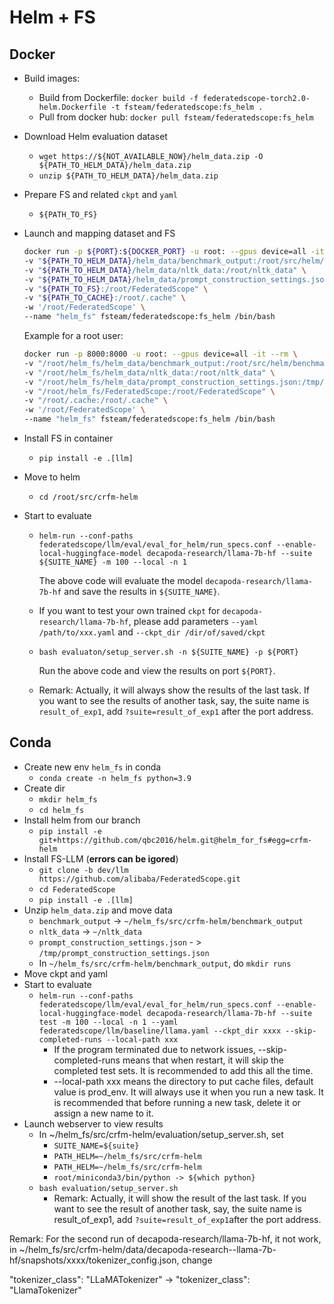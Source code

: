 # Helm + FS

## Docker

* Build images:
  * Build from Dockerfile: `docker build -f federatedscope-torch2.0-helm.Dockerfile -t fsteam/federatedscope:fs_helm .`
  * Pull from docker hub: `docker pull fsteam/federatedscope:fs_helm`

* Download Helm evaluation dataset

  * `wget https://${NOT_AVAILABLE_NOW}/helm_data.zip -O ${PATH_TO_HELM_DATA}/helm_data.zip`
  * `unzip ${PATH_TO_HELM_DATA}/helm_data.zip`

* Prepare FS and related `ckpt` and `yaml`

  * `${PATH_TO_FS}`

* Launch and mapping dataset and FS

  ```bash
  docker run -p ${PORT}:${DOCKER_PORT} -u root: --gpus device=all -it --rm \
  -v "${PATH_TO_HELM_DATA}/helm_data/benchmark_output:/root/src/helm/benchmark_output" \
  -v "${PATH_TO_HELM_DATA}/helm_data/nltk_data:/root/nltk_data" \
  -v "${PATH_TO_HELM_DATA}/helm_data/prompt_construction_settings.json:/tmp/prompt_construction_settings.json" \
  -v "${PATH_TO_FS}:/root/FederatedScope" \
  -v "${PATH_TO_CACHE}:/root/.cache" \
  -w '/root/FederatedScope' \
  --name "helm_fs" fsteam/federatedscope:fs_helm /bin/bash
  ```

  Example for a root user:

  ```bash
  docker run -p 8000:8000 -u root: --gpus device=all -it --rm \
  -v "/root/helm_fs/helm_data/benchmark_output:/root/src/helm/benchmark_output" \
  -v "/root/helm_fs/helm_data/nltk_data:/root/nltk_data" \
  -v "/root/helm_fs/helm_data/prompt_construction_settings.json:/tmp/prompt_construction_settings.json" \
  -v "/root/helm_fs/FederatedScope:/root/FederatedScope" \
  -v "/root/.cache:/root/.cache" \
  -w '/root/FederatedScope' \
  --name "helm_fs" fsteam/federatedscope:fs_helm /bin/bash
  ```

* Install FS in container

  * `pip install -e .[llm]`

* Move to helm

  * `cd /root/src/crfm-helm`

* Start to evaluate

  * `helm-run --conf-paths federatedscope/llm/eval/eval_for_helm/run_specs.conf --enable-local-huggingface-model decapoda-research/llama-7b-hf --suite ${SUITE_NAME} -m 100 --local -n 1`
    
    The above code will evaluate the model `decapoda-research/llama-7b-hf` and save the results in `${SUITE_NAME}`. 
  * If you want to test your own trained `ckpt` for `decapoda-research/llama-7b-hf`, please add parameters `--yaml /path/to/xxx.yaml` and `--ckpt_dir /dir/of/saved/ckpt`
  * `bash evaluaton/setup_server.sh -n ${SUITE_NAME} -p ${PORT}`

    Run the above code and view the results on port `${PORT}`.
  * Remark: Actually, it will always show the results of the last task. If you want to see the results of another task, say, the suite name is `result_of_exp1`, add `?suite=result_of_exp1` after the port address.

## Conda

* Create new env `helm_fs` in conda
  * `conda create -n helm_fs python=3.9`
* Create dir
  * `mkdir helm_fs` 
  * `cd helm_fs`
* Install helm from our branch
  * `pip install -e git+https://github.com/qbc2016/helm.git@helm_for_fs#egg=crfm-helm`
* Install FS-LLM (**errors can be igored**)
  * `git clone -b dev/llm https://github.com/alibaba/FederatedScope.git`
  * `cd FederatedScope`
  * `pip install -e .[llm]`
* Unzip `helm_data.zip` and move data
  * `benchmark_output` -> `~/helm_fs/src/crfm-helm/benchmark_output`
  * `nltk_data` -> `~/nltk_data`
  * `prompt_construction_settings.json` - > `/tmp/prompt_construction_settings.json`
  * In `~/helm_fs/src/crfm-helm/benchmark_output`, do `mkdir runs`
* Move ckpt and yaml
* Start to evaluate
  * `helm-run --conf-paths federatedscope/llm/eval/eval_for_helm/run_specs.conf --enable-local-huggingface-model decapoda-research/llama-7b-hf --suite test -m 100 --local -n 1 --yaml federatedscope/llm/baseline/llama.yaml --ckpt_dir xxxx --skip-completed-runs --local-path xxx`
    * If the program terminated due to network issues, --skip-completed-runs means that when restart, it will skip the completed test sets. It is recommended to add this all the time.
    * --local-path xxx means the directory to put cache files, default value is prod_env. It will always use it when you run a new task. It is recommended that before running a new task, delete it or assign a new name to it.
* Launch webserver to view results
  * In ~/helm_fs/src/crfm-helm/evaluation/setup_server.sh, set
    * `SUITE_NAME=${suite}`
    * `PATH_HELM=~/helm_fs/src/crfm-helm`
    * `PATH_HELM=~/helm_fs/src/crfm-helm`
    * `root/miniconda3/bin/python -> ${which python}`
  * `bash evaluation/setup_server.sh`
    * Remark: Actually, it will show the result of the last task. If you want to see the result of another task, say, the suite name is result_of_exp1, add `?suite=result_of_exp1`after the port address.

Remark: For the second run of decapoda-research/llama-7b-hf, it not work, in ~/helm_fs/src/crfm-helm/data/decapoda-research--llama-7b-hf/snapshots/xxxx/tokenizer_config.json, change

"tokenizer_class": "LLaMATokenizer" -> "tokenizer_class": "LlamaTokenizer"

